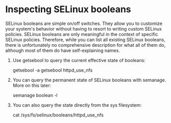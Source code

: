 # Inspecting SELinux booleans

SELinux booleans are simple on/off switches. They allow you to customize your system's behavior without having to
resort to writing custom SELinux policies. SELinux booleans are only meaningful in the context of specific SELinux
policies. Therefore, while you can list all existing SELinux booleans, there is unfortunately no comprehensive
description for what all of them do, although most of them do have self-explaining names.

1. Use getsebool to query the current effective state of booleans:

     getsebool -a
     getsebool httpd_use_nfs

2. You can query the permanent state of SELinux booleans with semanage. More on this later:

     semanage boolean -l

3. You can also query the state directly from the sys filesystem:

     cat /sys/fs/selinux/booleans/httpd_use_nfs
